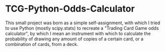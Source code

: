 # TCG-Python-Odds-Calculator
This small project was born as a simple self-assignment, with which I tried to use Python (mostly scipy.stats) to recreate a "Trading Card Game odds calculator", by which I mean an instrument with which to calculate the probability of drawing any amount of copies of a certain card, or a combination of cards, from a deck.
